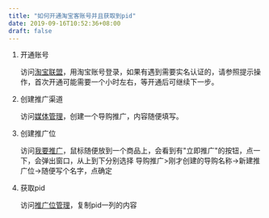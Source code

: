 ```yaml
---
title: "如何开通淘宝客账号并且获取到pid"
date: 2019-09-16T10:52:36+08:00
draft: false
---
```



1. 开通账号

    访问[淘宝联盟](https://pub.alimama.com)，用淘宝账号登录，如果有遇到需要实名认证的，请参照提示操作，首次开通可能需要一个小时左右，等开通后可继续下一步。

2. 创建推广渠道

    访问[媒体管理](https://pub.alimama.com/myunion.htm?#!/manage/site/site?tab=4&toPage=1)，创建一个导购推广，内容随便填写。

3. 创建推广位

    访问[我要推广](https://pub.alimama.com/promo/search/index.htm)，鼠标随便放到一个商品上，会看到有"立即推广"的按钮，点一下，会弹出窗口，从上到下分别选择 导购推广>刚才创建的导购名称->新建推广位->随便写个名字，点确定

4. 获取pid

    访问[推广位管理](https://pub.alimama.com/myunion.htm?#!/manage/zone/zone?tab=3&toPage=1)，复制pid一列的内容
